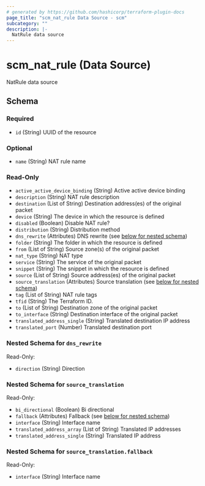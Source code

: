 ```yaml
---
# generated by https://github.com/hashicorp/terraform-plugin-docs
page_title: "scm_nat_rule Data Source - scm"
subcategory: ""
description: |-
  NatRule data source
---
```


# scm_nat_rule (Data Source)

NatRule data source



<!-- schema generated by tfplugindocs -->
## Schema

### Required

- `id` (String) UUID of the resource

### Optional

- `name` (String) NAT rule name

### Read-Only

- `active_active_device_binding` (String) Active active device binding
- `description` (String) NAT rule description
- `destination` (List of String) Destination address(es) of the original packet
- `device` (String) The device in which the resource is defined
- `disabled` (Boolean) Disable NAT rule?
- `distribution` (String) Distribution method
- `dns_rewrite` (Attributes) DNS rewrite (see [below for nested schema](#nestedatt--dns_rewrite))
- `folder` (String) The folder in which the resource is defined
- `from` (List of String) Source zone(s) of the original packet
- `nat_type` (String) NAT type
- `service` (String) The service of the original packet
- `snippet` (String) The snippet in which the resource is defined
- `source` (List of String) Source address(es) of the original packet
- `source_translation` (Attributes) Source translation (see [below for nested schema](#nestedatt--source_translation))
- `tag` (List of String) NAT rule tags
- `tfid` (String) The Terraform ID.
- `to` (List of String) Destination zone of the original packet
- `to_interface` (String) Destination interface of the original packet
- `translated_address_single` (String) Translated destination IP address
- `translated_port` (Number) Translated destination port

<a id="nestedatt--dns_rewrite"></a>
### Nested Schema for `dns_rewrite`

Read-Only:

- `direction` (String) Direction


<a id="nestedatt--source_translation"></a>
### Nested Schema for `source_translation`

Read-Only:

- `bi_directional` (Boolean) Bi directional
- `fallback` (Attributes) Fallback (see [below for nested schema](#nestedatt--source_translation--fallback))
- `interface` (String) Interface name
- `translated_address_array` (List of String) Translated IP addresses
- `translated_address_single` (String) Translated IP address

<a id="nestedatt--source_translation--fallback"></a>
### Nested Schema for `source_translation.fallback`

Read-Only:

- `interface` (String) Interface name
